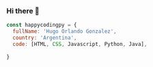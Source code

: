 ### Hi there 👋

```javascript
const happycodingpy = {
  fullName: 'Hugo Orlando Gonzalez',
  country: 'Argentina',
  code: [HTML, CSS, Javascript, Python, Java],
 
}
```

<!--
**happycodingpy/happycodingpy** is a ✨ _special_ ✨ repository because its `README.md` (this file) appears on your GitHub profile.

Here are some ideas to get you started:

- 🔭 I’m currently working on ...
- 🌱 I’m currently learning ...
- 👯 I’m looking to collaborate on ...
- 🤔 I’m looking for help with ...
- 💬 Ask me about ...
- 📫 How to reach me: ...
- 😄 Pronouns: ...
- ⚡ Fun fact: ...
-->
